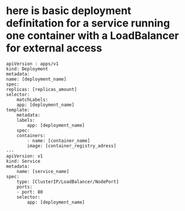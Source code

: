 # here is basic deployment definitation for a service running one container with a LoadBalancer for external access

    apiVersion : apps/v1
    kind: Deployment
    metadata:
    name: [deployment_name]
    spec:
    replicas: [replicas_amount]
    selector:
        matchLabels:
        app: [deployment_name] 
    template:
        metadata:
        labels:
            app: [deployment_name] 
        spec:
        containers:
            - name: [container_name]
            image: [container_registry_adress]
    ---
    apiVersion: v1
    kind: Service
    metadata:
        name: [service_name]
    spec:
        type: [ClusterIP/LoadBalancer/NodePort]
        ports:
        - port: 80
        selector:
            app: [deployment_name]